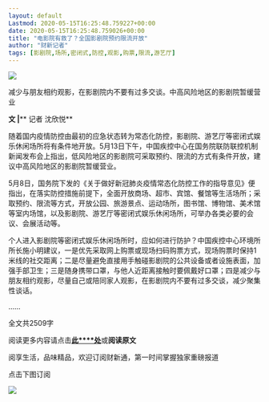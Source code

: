 ```yaml
---
layout: default
Lastmod: 2020-05-15T16:25:48.759227+00:00
date: 2020-05-15T16:25:48.759026+00:00
title: "电影院有救了？全国影剧院预约限流开放"
author: "财新记者"
tags: [影剧院,场所,密闭式,防控,观影,购票,限流,游艺厅]
---
```


  

![](https://images.weserv.nl/?url=https%3A//mmbiz.qpic.cn/mmbiz_jpg/7BzN7BuDIjRNQPudS8uAv4OfyFByZs18cpYWJzgBO6ic60R3voExmGzf8iaMMHd85EvhticJq71COq5BBQKEggoSg/640%3Fwx_fmt%3Djpeg)

减少与朋友相约观影，在影剧院内不要有过多交谈。中高风险地区的影剧院暂缓营业

**文 |**** 记者 沈欣悦**

  

  

随着国内疫情防控由最初的应急状态转为常态化防控，影剧院、游艺厅等密闭式娱乐休闲场所将有条件地开放。5月13日下午，中国疾控中心在国务院联防联控机制新闻发布会上指出，低风险地区的影剧院可采取预约、限流的方式有条件开放，建议中高风险地区的影剧院暂缓营业。

  

5月8日，国务院下发的《关于做好新冠肺炎疫情常态化防控工作的指导意见》便指出，在落实防控措施前提下，全面开放商场、超市、宾馆、餐馆等生活场所；采取预约、限流等方式，开放公园、旅游景点、运动场所，图书馆、博物馆、美术馆等室内场馆，以及影剧院、游艺厅等密闭式娱乐休闲场所，可举办各类必要的会议、会展活动等。

  

  

个人进入影剧院等密闭式娱乐休闲场所时，应如何进行防护？中国疾控中心环境所所长施小明建议，一是优先采取网上购票或现场扫码购票方式，现场购票时保持1米线的社交距离；二是尽量避免直接用手触碰影剧院的公共设备或者设施表面，加强手部卫生；三是随身携带口罩，与他人近距离接触时要佩戴好口罩；四是减少与朋友相约观影，尽量自己或陪同家人观影，在影剧院内不要有过多交谈，减少聚集性谈话。

……

全文共2509字

阅读更多内容请点击[**此****处**](http://www.caixin.com/2020-05-13/101553734.html?originReferrer=gh_caixinwang)或**阅读原文**

阅享生活，品味精品，欢迎订阅财新通，第一时间掌握独家重磅报道  

点击下图订阅

[![](https://images.weserv.nl/?url=https%3A//mmbiz.qpic.cn/mmbiz_png/7BzN7BuDIjTQRhzuDOWwfnTntw7PmwHckXdNHFsmMcEyc2448UxYdFdrFdS8U6icYBBsErI9Jkaibic4aZWtqcghQ/640%3Fwx_fmt%3Dpng)](http://mall.caixin.com/mall/h5/list/list.html?type=127&originReferrer=gh_caixinwang)

